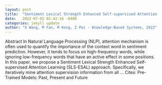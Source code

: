 ```yaml
---
layout: post
title:  "Sentiment Lexical Strength Enhanced Self-supervised Attention Learning for sentiment analysis"
date:   2022-07-02 02:42:16 -0400
categories: jekyll update
author: "X Wang, M Fan, M Kong, Z Pei - Knowledge-Based Systems, 2022"
---
```

Abstract In Natural Language Processing (NLP), attention mechanism is often used to quantify the importance of the context word in sentiment prediction. However, it tends to focus on high-frequency words, while ignoring low-frequency words that have an active effect in some positions. In this paper, we propose a Sentiment Lexical Strength Enhanced Self-supervised Attention Learning (SLS-ESAL) approach. Specifically, we iteratively mine attention supervision information from all …
Cites: ‪Pre-Trained Models: Past, Present and Future‬  